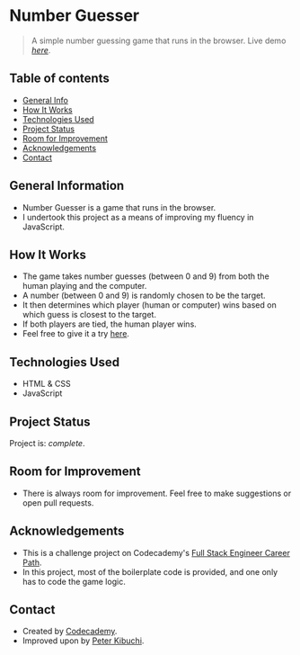 # Number Guesser
> A simple number guessing game that runs in the browser.
> Live demo [_here_](https://peterkibuchi.github.io/number-guesser/).


## Table of contents
* [General Info](#general-information)
* [How It Works](#how-it-works)
* [Technologies Used](#technologies-used)
* [Project Status](#project-status)
* [Room for Improvement](#room-for-improvement)
* [Acknowledgements](#acknowledgements)
* [Contact](#contact)


## General Information
- Number Guesser is a game that runs in the browser.
- I undertook this project as a means of improving my fluency in JavaScript.


## How It Works
- The game takes number guesses (between 0 and 9) from both the human playing and the computer.
- A number (between 0 and 9) is randomly chosen to be the target.
- It then determines which player (human or computer) wins based on which guess is closest to the target.
- If both players are tied, the human player wins.
- Feel free to give it a try [here](https://peterkibuchi.github.io/number-guesser/).


## Technologies Used
* HTML & CSS
* JavaScript


## Project Status
Project is: _complete_.


## Room for Improvement
* There is always room for improvement. Feel free to make suggestions or open pull requests.


## Acknowledgements
- This is a challenge project on Codecademy's [Full Stack Engineer Career Path](https://www.codecademy.com/learn/paths/full-stack-engineer-career-path/).
- In this project, most of the boilerplate code is provided, and one only has to code the game logic.


## Contact
- Created by [Codecademy](https://www.codecademy.com/).
- Improved upon by [Peter Kibuchi](https://www.peterkibuchi.com).
